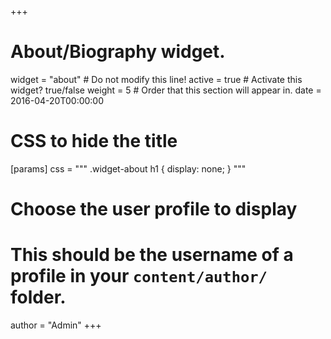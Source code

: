 +++
# About/Biography widget.
widget = "about"  # Do not modify this line!
active = true  # Activate this widget? true/false
weight = 5  # Order that this section will appear in.
date = 2016-04-20T00:00:00

<!-- title = "Biography" -->

# CSS to hide the title
[params]
  css = """
  .widget-about h1 {
    display: none;
  }
  """

# Choose the user profile to display
# This should be the username of a profile in your `content/author/` folder.
author = "Admin"
+++
